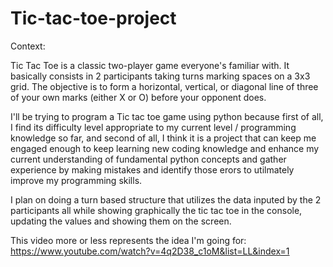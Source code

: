 # Tic-tac-toe-project

Context:

Tic Tac Toe is a classic two-player game everyone's familiar with. It basically consists in 2 participants taking turns marking spaces on a 3x3 grid. The objective is to form a horizontal, vertical, or diagonal line of three of your own marks (either X or O) before your opponent does.

I'll be trying to program a Tic tac toe game using python because first of all, I find its difficulty level appropriate to my current level / programming knowledge so far, and second of all, I think it is a project that can keep me engaged enough to keep learning new coding knowledge and enhance my current understanding of fundamental python concepts and gather experience by making mistakes and identify those erors to utilmately improve my programming skills.

I plan on doing a turn based structure that utilizes the data inputed by the 2 participants all while showing graphically the tic tac toe in the console, updating the values and showing them on the screen.

This video more or less represents the idea I'm going for: https://www.youtube.com/watch?v=4q2D38_c1oM&list=LL&index=1

